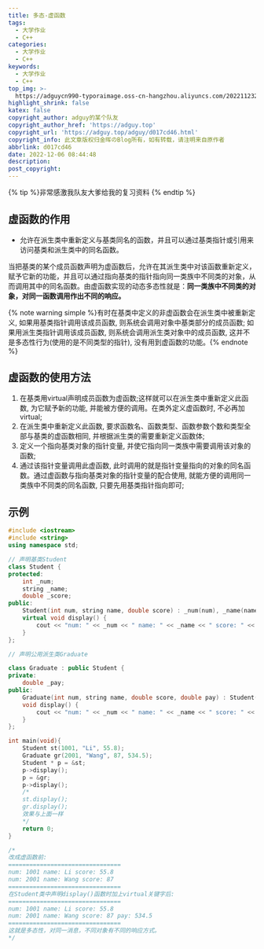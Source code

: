 ```yaml
---
title: 多态-虚函数
tags:
  - 大学作业
  - C++
categories:
  - 大学作业
  - C++
keywords:
  - 大学作业
  - C++
top_img: >-
  https://adguycn990-typoraimage.oss-cn-hangzhou.aliyuncs.com/202211232358703.webp
highlight_shrink: false
katex: false
copyright_author: adguy的某个队友
copyright_author_href: 'https://adguy.top'
copyright_url: 'https://adguy.top/adguy/d017cd46.html'
copyright_info: 此文章版权归金晖のBlog所有，如有转载，请注明来自原作者
abbrlink: d017cd46
date: 2022-12-06 08:44:48
description:
post_copyright:
---
```


{% tip %}非常感激我队友大爹给我的复习资料 {% endtip %}

## 虚函数的作用

- 允许在派生类中重新定义与基类同名的函数，并且可以通过基类指针或引用来访问基类和派生类中的同名函数。

当把基类的某个成员函数声明为虚函数后，允许在其派生类中对该函数重新定义，赋予它新的功能，并且可以通过指向基类的指针指向同一类族中不同类的对象，从而调用其中的同名函数。由虚函数实现的动态多态性就是：**同一类族中不同类的对象，对同一函数调用作出不同的响应。**

{% note warning simple %}有时在基类中定义的非虚函数会在派生类中被重新定义, 如果用基类指针调用该成员函数, 则系统会调用对象中基类部分的成员函数; 如果用派生类指针调用该成员函数, 则系统会调用派生类对象中的成员函数, 这并不是多态性行为(使用的是不同类型的指针), 没有用到虚函数的功能。{% endnote %}

## 虚函数的使用方法

1. 在基类用virtual声明成员函数为虚函数;这样就可以在派生类中重新定义此函数, 为它赋予新的功能, 并能被方便的调用。在类外定义虚函数时, 不必再加virtual;
2. 在派生类中重新定义此函数, 要求函数名、函数类型、函数参数个数和类型全部与基类的虚函数相同, 并根据派生类的需要重新定义函数体;
3. 定义一个指向基类对象的指针变量, 并使它指向同一类族中需要调用该对象的函数;
4. 通过该指针变量调用此虚函数, 此时调用的就是指针变量指向的对象的同名函数。通过虚函数与指向基类对象的指针变量的配合使用, 就能方便的调用同一类族中不同类的同名函数, 只要先用基类指针指向即可;

## 示例

```cpp
#include <iostream>
#include <string>
using namespace std;

// 声明基类Student
class Student {
protected:
    int _num;
    string _name;
    double _score;
public:
    Student(int num, string name, double score) : _num(num), _name(name), _score(score) {};
    virtual void display() {
        cout << "num: " << _num << " name: " << _name << " score: " << _score << endl; 
    }
};

// 声明公用派生类Graduate

class Graduate : public Student {
private:
    double _pay;
public:
    Graduate(int num, string name, double score, double pay) : Student(num, name, score), _pay(pay) {};
    void display() {
        cout << "num: " << _num << " name: " << _name << " score: " << _score << " pay: " << _pay << endl;
    }
};

int main(void){
    Student st(1001, "Li", 55.8);
    Graduate gr(2001, "Wang", 87, 534.5);
    Student * p = &st;
    p->display();
    p = &gr;
    p->display();
    /*
    st.display(); 
    gr.display(); 
    效果与上面一样
    */
    return 0;
}

/*
改成虚函数前:
================================
num: 1001 name: Li score: 55.8
num: 2001 name: Wang score: 87
================================
在Student类中声明display()函数时加上virtual关键字后:
================================
num: 1001 name: Li score: 55.8
num: 2001 name: Wang score: 87 pay: 534.5
================================
这就是多态性，对同一消息，不同对象有不同的响应方式。
*/
```

